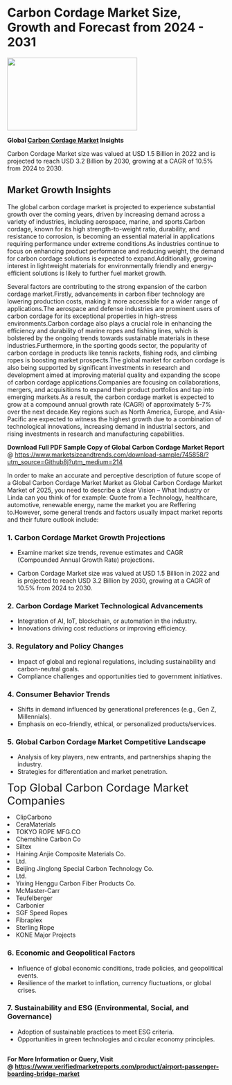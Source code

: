<H1>Carbon Cordage Market Size, Growth and Forecast from 2024 - 2031</H1><img class="aligncenter size-medium wp-image-584254" src="https://thirdeyenews.in/wp-content/uploads/2024/09/Global-Market-Research-300x168.jpeg" alt="" width="300" height="168" /><p><strong>Global&nbsp;<a href="https://www.marketsizeandtrends.com/download-sample/745858/?utm_source=Github8j?utm_medium=214">Carbon Cordage Market</a> Insights</strong></p><p>Carbon Cordage Market size was valued at USD 1.5 Billion in 2022 and is projected to reach USD 3.2 Billion by 2030, growing at a CAGR of 10.5% from 2024 to 2030.</p><p><h2>Market Growth Insights</h2> <p>The global carbon cordage market is projected to experience substantial growth over the coming years, driven by increasing demand across a variety of industries, including aerospace, marine, and sports.Carbon cordage, known for its high strength-to-weight ratio, durability, and resistance to corrosion, is becoming an essential material in applications requiring performance under extreme conditions.As industries continue to focus on enhancing product performance and reducing weight, the demand for carbon cordage solutions is expected to expand.Additionally, growing interest in lightweight materials for environmentally friendly and energy-efficient solutions is likely to further fuel market growth.</p> <p>Several factors are contributing to the strong expansion of the carbon cordage market.Firstly, advancements in carbon fiber technology are lowering production costs, making it more accessible for a wider range of applications.The aerospace and defense industries are prominent users of carbon cordage for its exceptional properties in high-stress environments.Carbon cordage also plays a crucial role in enhancing the efficiency and durability of marine ropes and fishing lines, which is bolstered by the ongoing trends towards sustainable materials in these industries.Furthermore, in the sporting goods sector, the popularity of carbon cordage in products like tennis rackets, fishing rods, and climbing ropes is boosting market prospects.The global market for carbon cordage is also being supported by significant investments in research and development aimed at improving material quality and expanding the scope of carbon cordage applications.Companies are focusing on collaborations, mergers, and acquisitions to expand their product portfolios and tap into emerging markets.As a result, the carbon cordage market is expected to grow at a compound annual growth rate (CAGR) of approximately 5-7% over the next decade.Key regions such as North America, Europe, and Asia-Pacific are expected to witness the highest growth due to a combination of technological innovations, increasing demand in industrial sectors, and rising investments in research and manufacturing capabilities.</p> <p><span class=""><strong>Download Full PDF Sample Copy of Global Carbon Cordage Market Report</strong> @ <a href="https://www.marketsizeandtrends.com/download-sample/745858/?utm_source=Github8j?utm_medium=214" target="_blank">https://www.marketsizeandtrends.com/download-sample/745858/?utm_source=Github8j?utm_medium=214</a></span></p><p>In order to make an accurate and perceptive description of future scope of a Global&nbsp;Carbon Cordage Market Market as Global&nbsp;Carbon Cordage Market Market of 2025, you need to describe a clear Vision &ndash; What Industry or Linda can you think of for example: Quote from a Technology, healthcare, automotive, renewable energy, name the market you are Reffering to.However, some general trends and factors usually impact market reports and their future outlook include:</p><h3>1.&nbsp;<strong>Carbon Cordage Market Growth Projections</strong></h3><ul><li>Examine market size trends, revenue estimates and CAGR (Compounded Annual Growth Rate) projections.</li><li><p>Carbon Cordage Market size was valued at USD 1.5 Billion in 2022 and is projected to reach USD 3.2 Billion by 2030, growing at a CAGR of 10.5% from 2024 to 2030.</p></li></ul><h3>2.&nbsp;<strong>Carbon Cordage Market Technological Advancements</strong></h3><ul><li>Integration of AI, IoT, blockchain, or automation in the industry.</li><li>Innovations driving cost reductions or improving efficiency.</li></ul><h3>3.&nbsp;<strong>Regulatory and Policy Changes</strong></h3><ul><li>Impact of global and regional regulations, including sustainability and carbon-neutral goals.</li><li>Compliance challenges and opportunities tied to government initiatives.</li></ul><h3>4.&nbsp;<strong>Consumer Behavior Trends</strong></h3><ul><li>Shifts in demand influenced by generational preferences (e.g., Gen Z, Millennials).</li><li>Emphasis on eco-friendly, ethical, or personalized products/services.</li></ul><h3>5.&nbsp;<strong>Global Carbon Cordage Market Competitive Landscape</strong></h3><ul><li>Analysis of key players, new entrants, and partnerships shaping the industry.</li><li>Strategies for differentiation and market penetration.</li></ul><p data-pm-slice="1 1 []"><span style="color: inherit; font-family: inherit; font-size: 25px;">Top Global Carbon Cordage Market Companies</span></p><div class="" data-test-id=""><p><li>ClipCarbono</li><li> CeraMaterials</li><li> TOKYO ROPE MFG.CO</li><li> Chemshine Carbon Co</li><li> Siltex</li><li> Haining Anjie Composite Materials Co.</li><li> Ltd.</li><li> Beijing Jinglong Special Carbon Technology Co.</li><li>Ltd.</li><li> Yixing Henggu Carbon Fiber Products Co.</li><li> McMaster-Carr</li><li> Teufelberger</li><li> Carbonier</li><li> SGF Speed Ropes</li><li> Fibraplex</li><li> Sterling Rope</li><li> KONE Major Projects</li></p></div><h3>6.&nbsp;<strong>Economic and Geopolitical Factors</strong></h3><ul><li>Influence of global economic conditions, trade policies, and geopolitical events.</li><li>Resilience of the market to inflation, currency fluctuations, or global crises.</li></ul><h3>7.&nbsp;<strong>Sustainability and ESG (Environmental, Social, and Governance)</strong></h3><ul><li>Adoption of sustainable practices to meet ESG criteria.</li><li>Opportunities in green technologies and circular economy principles.</li></ul><h2><strong style="font-size: 14px;">For More Information or Query, Visit @&nbsp;</strong><a style="background-color: #ffffff; font-size: 14px;" href="https://www.marketsizeandtrends.com/report/carbon-cordage-market/" target="_blank">https://www.verifiedmarketreports.com/product/airport-passenger-boarding-bridge-market</a></h2>